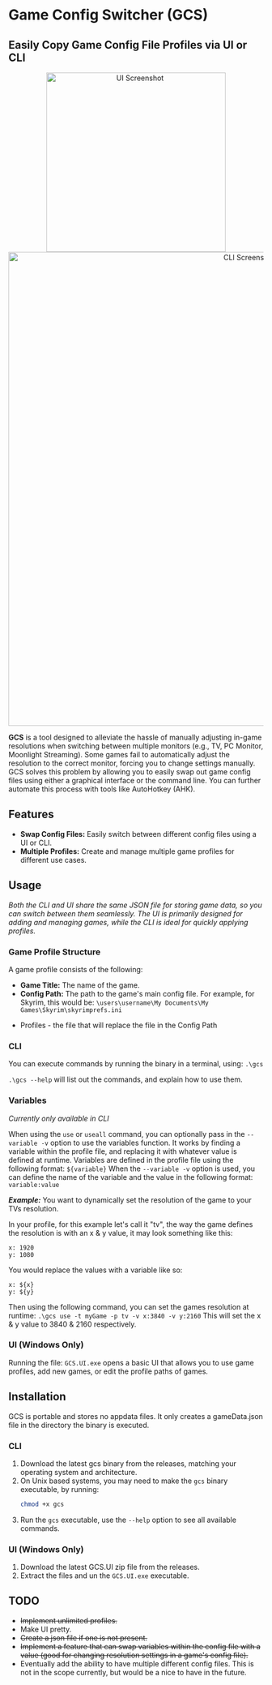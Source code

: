 # Game Config Switcher (GCS)
## Easily Copy Game Config File Profiles via UI or CLI

<p align="center">
  <img width="354" alt="UI Screenshot" src="https://github.com/user-attachments/assets/bad2873d-eebc-4ca9-bb17-08d4c08b4ac9"> 
  <img width="935" alt="CLI Screenshot" src="https://github.com/user-attachments/assets/b7940bdf-e8ab-4d3c-a27c-123d98394a32">
</p>

**GCS** is a tool designed to alleviate the hassle of manually adjusting in-game resolutions when switching between multiple monitors (e.g., TV, PC Monitor, Moonlight Streaming). Some games fail to automatically adjust the resolution to the correct monitor, forcing you to change settings manually. GCS solves this problem by allowing you to easily swap out game config files using either a graphical interface or the command line. You can further automate this process with tools like AutoHotkey (AHK).

## Features
- **Swap Config Files:** Easily switch between different config files using a UI or CLI.
- **Multiple Profiles:** Create and manage multiple game profiles for different use cases.

## Usage
_Both the CLI and UI share the same JSON file for storing game data, so you can switch between them seamlessly. The UI is primarily designed for adding and managing games, while the CLI is ideal for quickly applying profiles._

### Game Profile Structure
A game profile consists of the following:

- **Game Title:** The name of the game.
- **Config Path:** The path to the game's main config file. For example, for Skyrim, this would be:
  ```\users\username\My Documents\My Games\Skyrim\skyrimprefs.ini```
* Profiles - the file that will replace the file in the Config Path

### CLI
You can execute commands by running the binary in a terminal, using: ```.\gcs```

```.\gcs --help``` will list out the commands, and explain how to use them.

### Variables
_Currently only available in CLI_

When using the ```use``` or ```useall``` command, you can optionally pass in the ```--variable -v``` option to use the variables function.
It works by finding a variable within the profile file, and replacing it with whatever value is defined at runtime.
Variables are defined in the profile file using the following format: ```${variable}```
When the ```--variable -v``` option is used, you can define the name of the variable and the value in the following format: ```variable:value```

***Example:***
You want to dynamically set the resolution of the game to your TVs resolution.

In your profile, for this example let's call it "tv", the way the game defines the resolution is with an x & y value, it may look something like this: 
```
x: 1920
y: 1080
```
You would replace the values with a variable like so:
```
x: ${x}
y: ${y}
```
Then using the following command, you can set the games resolution at runtime:
```.\gcs use -t myGame -p tv -v x:3840 -v y:2160```
This will set the x & y value to 3840 & 2160 respectively.


### UI (Windows Only)
Running the file: ```GCS.UI.exe``` opens a basic UI that allows you to use game profiles, add new games, or edit the profile paths of games.

## Installation
GCS is portable and stores no appdata files. It only creates a gameData.json file in the directory the binary is executed.

### CLI
1. Download the latest gcs binary from the releases, matching your operating system and architecture.
2. On Unix based systems, you may need to make the ```gcs``` binary executable, by running:
   ```bash
   chmod +x gcs
4. Run the ```gcs``` executable, use the ```--help``` option to see all available commands.

### UI (Windows Only)
1. Download the latest GCS.UI zip file from the releases.
3. Extract the files and un the  ```GCS.UI.exe``` executable.

## TODO
* ~~Implement unlimited profiles.~~
* Make UI pretty.
* ~~Create a json file if one is not present.~~
* ~~Implement a feature that can swap variables within the config file with a value (good for changing resolution settings in a game's config file).~~
* Eventually add the ability to have multiple different config files. This is not in the scope currently, but would be a nice to have in the future.
